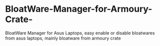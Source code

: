 # BloatWare-Manager-for-Armoury-Crate-
BloatWare Manager for Asus Laptops, easy enable or disable  bloatwares from asus laptops, mainly bloatware from armoury crate 
